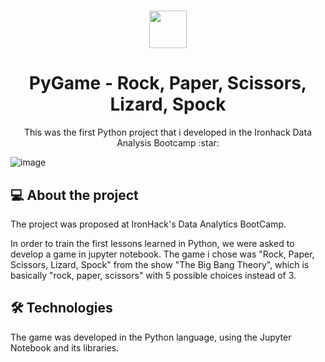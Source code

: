 <h1 align="center"><img src="https://bit.ly/2VnXWr2" width="60">
<h1 align="center">PyGame - Rock, Paper, Scissors, Lizard, Spock</h1>

<p align="center"> This was the first Python project that i developed in the Ironhack Data Analysis Bootcamp :star:
</h1>

![image](https://img.shields.io/badge/Python-14354C?style=for-the-badge&logo=python&logoColor=white)
##  💻 About the project</br>
The project was proposed at IronHack's Data Analytics BootCamp.

In order to train the first lessons learned in Python, we were asked to develop a game in jupyter notebook.
The game i chose was "Rock, Paper, Scissors, Lizard, Spock" from the show "The Big Bang Theory", which is basically "rock, paper, scissors" with 5 possible choices instead of 3.

## 🛠 Technologies


The game was developed in the Python language, using the Jupyter Notebook and its libraries.
